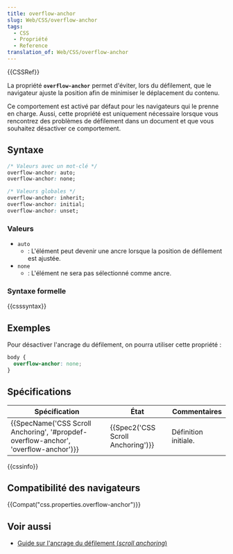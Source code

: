 ```yaml
---
title: overflow-anchor
slug: Web/CSS/overflow-anchor
tags:
  - CSS
  - Propriété
  - Reference
translation_of: Web/CSS/overflow-anchor
---
```


{{CSSRef}}

La propriété **`overflow-anchor`** permet d'éviter, lors du défilement, que le navigateur ajuste la position afin de minimiser le déplacement du contenu.

Ce comportement est activé par défaut pour les navigateurs qui le prenne en charge. Aussi, cette propriété est uniquement nécessaire lorsque vous rencontrez des problèmes de défilement dans un document et que vous souhaitez désactiver ce comportement.

## Syntaxe

```css
/* Valeurs avec un mot-clé */
overflow-anchor: auto;
overflow-anchor: none;

/* Valeurs globales */
overflow-anchor: inherit;
overflow-anchor: initial;
overflow-anchor: unset;
```

### Valeurs

- `auto`
  - : L'élément peut devenir une ancre lorsque la position de défilement est ajustée.
- `none`
  - : L'élément ne sera pas sélectionné comme ancre.

### Syntaxe formelle

{{csssyntax}}

## Exemples

Pour désactiver l'ancrage du défilement, on pourra utiliser cette propriété :

```css
body {
  overflow-anchor: none;
}
```

## Spécifications

| Spécification                                                                                                    | État                                         | Commentaires         |
| ---------------------------------------------------------------------------------------------------------------- | -------------------------------------------- | -------------------- |
| {{SpecName('CSS Scroll Anchoring', '#propdef-overflow-anchor', 'overflow-anchor')}} | {{Spec2('CSS Scroll Anchoring')}} | Définition initiale. |

{{cssinfo}}

## Compatibilité des navigateurs

{{Compat("css.properties.overflow-anchor")}}

## Voir aussi

- [Guide sur l'ancrage du défilement (_scroll anchoring_)](/fr/docs/Web/CSS/overflow-anchor/Guide_to_scroll_anchoring)
